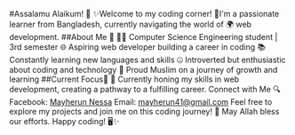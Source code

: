 #Assalamu Alaikum! 👋
✨Welcome to my coding corner!
💎I'm a passionate learner from Bangladesh, currently navigating the world of 🌍 web development. 
##About Me 👀
👨‍💻 Computer Science Engineering student | 3rd semester
🌐 Aspiring web developer building a career in coding
📚 Constantly learning new languages and skills
🤐 Introverted but enthusiastic about coding and technology
🤲 Proud Muslim on a journey of growth and learning
##Current Focus🎯
🚀 Currently honing my skills in web development, creating a pathway to a fulfilling career.
Connect with Me 🔍
Facebook: [Mayherun Nessa](https://www.facebook.com/mayherun)
Email: mayherun41@gmail.com
Feel free to explore my projects and join me on this coding journey! 🌟 May Allah bless our efforts.
Happy coding! 🖥️✨
